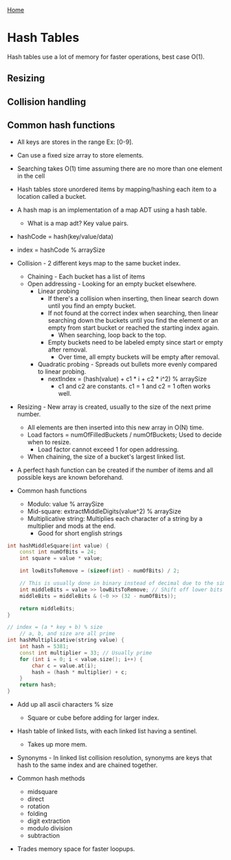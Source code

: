 [Home](../README.md#data-structures)

# Hash Tables
Hash tables use a lot of memory for faster operations, best case O(1).


## Resizing

## Collision handling

## Common hash functions


- All keys are stores in the range Ex: [0-9].
- Can use a fixed size array to store elements.
- Searching takes O(1) time assuming there are no more than one element in the cell

- Hash tables store unordered items by mapping/hashing each item to a location called a bucket.
- A hash map is an implementation of a map ADT using a hash table.
	- What is a map adt? Key value pairs.

- hashCode = hash(key/value/data)
- index = hashCode % arraySize

- Collision - 2 different keys map to the same bucket index.
	- Chaining - Each bucket has a list of items
	- Open addressing - Looking for an empty bucket elsewhere.
		- Linear probing
			- If there's a collision when inserting, then linear search down until you find an empty bucket.
			- If not found at the correct index when searching, then linear searching down the buckets until you find the element or an empty from start bucket or reached the starting index again.
				- When searching, loop back to the top.
			- Empty buckets need to be labeled empty since start or empty after removal.
				- Over time, all empty buckets will be empty after removal.
		- Quadratic probing - Spreads out bullets more evenly compared to linear probing.
			- nextIndex = (hash(value) + c1 * i + c2 * i^2) % arraySize
				- c1 and c2 are constants. c1 = 1 and c2 = 1 often works well.

- Resizing - New array is created, usually to the size of the next prime number.
	- All elements are then inserted into this new array in O(N) time.
	- Load factors = numOfFilledBuckets / numOfBuckets; Used to decide when to resize.
		- Load factor cannot exceed 1 for open addressing.
	- When chaining, the size of a bucket's largest linked list.

- A perfect hash function can be created if the number of items and all possible keys are known beforehand.

- Common hash functions
	- Modulo: value % arraySize
	- Mid-square: extractMiddleDigits(value^2) % arraySize
	- Multiplicative string: Multiplies each character of a string by a multiplier and mods at the end.
		- Good for short english strings

```C++
int hashMiddleSquare(int value) {
	const int numOfBits = 24;
	int square = value * value;

	int lowBitsToRemove = (sizeof(int) - numOfBits) / 2;

	// This is usually done in binary instead of decimal due to the simplification
	int middleBits = value >> lowBitsToRemove; // Shift off lower bits
	middleBits = middleBits & (~0 >> (32 - numOfBits));

	return middleBits;
}
```

```C++
// index = (a * key + b) % size
	// a, b, and size are all prime
int hashMultiplicative(string value) {
	int hash = 5381;
	const int multiplier = 33; // Usually prime
	for (int i = 0; i < value.size(); i++) {
		char c = value.at(i);
		hash = (hash * multiplier) + c;
	}
	return hash;
}
```

- Add up all ascii characters % size
	- Square or cube before adding for larger index.

- Hash table of linked lists, with each linked list having a sentinel.
	- Takes up more mem.

- Synonyms - In linked list collision resolution, synonyms are keys that hash to the same index and are chained together.

- Common hash methods
	- midsquare
	- direct
	- rotation
	- folding
	- digit extraction
	- modulo division
	- subtraction

- Trades memory space for faster loopups.